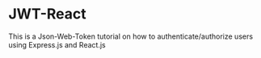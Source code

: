 # JWT-React
This is a Json-Web-Token tutorial on how to authenticate/authorize users using Express.js and React.js
